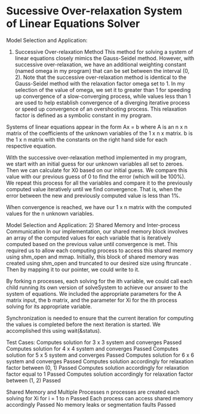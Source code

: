 # Sucessive Over-relaxation System of Linear Equations Solver

Model Selection and Application:
1) Successive Over-relaxation Method
This method for solving a system of linear equations closely mimics the Gauss-Seidel method. However, with successive over-relaxation, we have an additional weighting constant (named omega in my program) that can be set between the interval (0, 2). Note that the successive over-relaxation method is identical to the Gauss-Seidel method with the relaxation factor omega set to 1. In my selection of the value of omega, we set it to greater than 1 for speeding up convergence of a slow-converging process, while values less than 1 are used to help establish convergence of a diverging iterative process or speed up convergence of an overshooting process. This relaxation factor is defined as a symbolic constant in my program.

Systems of linear equations appear in the form Ax = b where A is an n x n matrix of the coefficients of the unknown variables of the 1 x n x matrix. b is the 1 x n matrix with the constants on the right hand side for each respective equation.

With the successive over-relaxation method implemented in my program, we start with an initial guess for our unknown variables all set to zeroes. Then we can calculate for X0 based on our initial guess. We compare this value with our previous guess of 0 to find the error (which will be 100%). We repeat this process for all the variables and compare it to the previously computed value iteratively until we find convergence. That is, when the error between the new and previously computed value is less than 1%. 

When convergence is reached, we have our 1 x n matrix with the computed values for the n unknown variables.

Model Selection and Application:
2) Shared Memory and Inter-process Communication
In our implementation, our shared memory block involves an array of the computed values for each variable that is iteratively computed based on the previous value until convergence is met. This required us to allow each computing process to access this shared memory using shm_open and mmap. Initially, this block of shared memory was created using shm_open and truncated to our desired size using ftruncate . Then by mapping it to our pointer, we could write to it.

By forking n processes, each solving for the ith variable, we could call each child running its own version of solveSystem to achieve our answer to the system of equations. We included the appropriate parameters for the A matrix input, the b matrix, and the parameter for Xi for the ith process solving for its appropriate variable.

Synchronization is needed to ensure that the current iteration for computing the values is completed before the next iteration is started. We accomplished this using wait(&status).

Test Cases:
Computes solution for 3 x 3 system and converges
Passed
Computes solution for 4 x 4 system and converges
Passed
Computes solution for 5 x 5 system and converges
Passed
Computes solution for 6 x 6 system and converges
Passed
Computes solution accordingly for relaxation factor between (0, 1)
Passed
Computes solution accordingly for relaxation factor equal to 1
Passed
Computes solution accordingly for relaxation factor between (1, 2)
Passed

Shared Memory and Multiple Processes
n processes are created each solving for Xi for i = 1 to n
Passed
Each process can access shared memory accordingly
Passed
No memory leaks or segmentation faults
Passed
